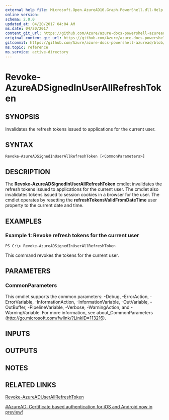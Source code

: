 ```yaml
---
external help file: Microsoft.Open.AzureAD16.Graph.PowerShell.dll-Help.xml
online version:
schema: 2.0.0
updated_at: 04/20/2017 04:04 AM
ms.date: 04/20/2017
content_git_url: https://github.com/Azure/azure-docs-powershell-azuread/blob/VinceSmith-patch-2/Azure%20AD%20Cmdlets/AzureAD/v2/Revoke-AzureADSignedInUserAllRefreshToken.md
original_content_git_url: https://github.com/Azure/azure-docs-powershell-azuread/blob/VinceSmith-patch-2/Azure%20AD%20Cmdlets/AzureAD/v2/Revoke-AzureADSignedInUserAllRefreshToken.md
gitcommit: https://github.com/Azure/azure-docs-powershell-azuread/blob/424c08eff259398d1aa2f26116c38cea5e911b45
ms.topic: reference
ms.service: active-directory
---
```


# Revoke-AzureADSignedInUserAllRefreshToken

## SYNOPSIS
Invalidates the refresh tokens issued to applications for the current user. 

## SYNTAX

```
Revoke-AzureADSignedInUserAllRefreshToken [<CommonParameters>]
```

## DESCRIPTION
The **Revoke-AzureADSignedInUserAllRefreshToken** cmdlet invalidates the refresh tokens issued to applications for the current user. 
The cmdlet also invalidates tokens issued to session cookies in a browser for the user. 
The cmdlet operates by resetting the **refreshTokensValidFromDateTime** user property to the current date and time.

## EXAMPLES

### Example 1: Revoke refresh tokens for the current user
```
PS C:\> Revoke-AzureADSignedInUserAllRefreshToken
```

This command revokes the tokens for the current user. 

## PARAMETERS

### CommonParameters
This cmdlet supports the common parameters: -Debug, -ErrorAction, -ErrorVariable, -InformationAction, -InformationVariable, -OutVariable, -OutBuffer, -PipelineVariable, -Verbose, -WarningAction, and -WarningVariable. For more information, see about_CommonParameters (http://go.microsoft.com/fwlink/?LinkID=113216).

## INPUTS

## OUTPUTS

## NOTES

## RELATED LINKS

[Revoke-AzureADUserAllRefreshToken](./Revoke-AzureADUserAllRefreshToken.md)

[#AzureAD: Certificate based authentication for iOS and Android now in preview!](https://blogs.technet.microsoft.com/enterprisemobility/2016/07/18/azuread-certificate-based-authentication-for-ios-and-android-now-in-preview/)
